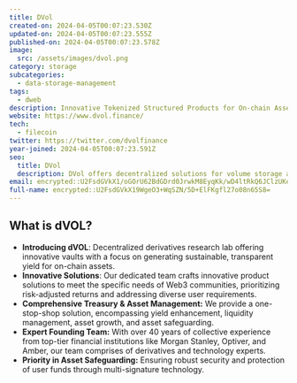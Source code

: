 ```yaml
---
title: DVol
created-on: 2024-04-05T00:07:23.530Z
updated-on: 2024-04-05T00:07:23.555Z
published-on: 2024-04-05T00:07:23.578Z
image:
  src: /assets/images/dvol.png
category: storage
subcategories:
  - data-storage-management
tags:
  - dweb
description: Innovative Tokenized Structured Products for On-chain Assets
website: https://www.dvol.finance/
tech:
  - filecoin
twitter: https://twitter.com/dvolfinance
year-joined: 2024-04-05T00:07:23.591Z
seo:
  title: DVol
  description: DVol offers decentralized solutions for volume storage and data management.
email: encrypted::U2FsdGVkX1/oGOrU62BdGDrd0JrwkM8EyqKk/wD4ltRkQ6JClzUKewj2ao+NmU/w
full-name: encrypted::U2FsdGVkX19WgeO3+WqSZN/5D+ElFKgfl27o08n65S8=
---
```


## What is dVOL?

- **Introducing dVOL**: Decentralized derivatives research lab offering innovative vaults with a focus on generating sustainable, transparent yield for on-chain assets.
- **Innovative Solutions**: Our dedicated team crafts innovative product solutions to meet the specific needs of Web3 communities, prioritizing risk-adjusted returns and addressing diverse user requirements.
- **Comprehensive Treasury & Asset Management:** We provide a one-stop-shop solution, encompassing yield enhancement, liquidity management, asset growth, and asset safeguarding.
- **Expert Founding Team:** With over 40 years of collective experience from top-tier financial institutions like Morgan Stanley, Optiver, and Amber, our team comprises of derivatives and technology experts.
- **Priority in Asset Safeguarding:** Ensuring robust security and protection of user funds through multi-signature technology.
